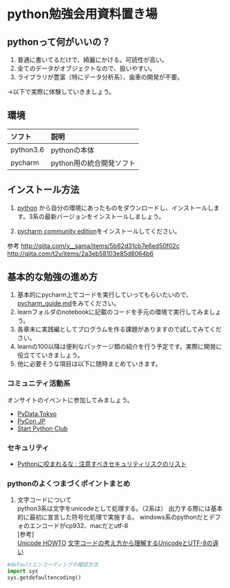 # python勉強会用資料置き場

## pythonって何がいいの？

1. 普通に書いてるだけで、綺麗にかける。可読性が高い。
2. 全てのデータがオブジェクトなので、扱いやすい。
3. ライブラリが豊富（特にデータ分析系）、歯車の開発が不要。

→以下で実際に体験していきましょう。

## 環境

|ソフト|説明|
|:-------------|:---------|
|python3.6|pythonの本体|
|pycharm|python用の統合開発ソフト|

## インストール方法

1. [python](https://www.python.org/downloads/)  から自分の環境にあったものをダウンロードし、インストールします。3系の最新バージョンをインストールしましょう。

2. [pycharm community edition](https://www.jetbrains.com/pycharm/download/)をインストールしてください。

参考
http://qiita.com/y__sama/items/5b62d31cb7e6ed50f02c  
http://qiita.com/t2y/items/2a3eb58103e85d8064b6

## 基本的な勉強の進め方
1. 基本的にpycharm上でコードを実行していってもらいたいので、[pycharm_guide.md](https://github.com/safari029/learn_python/blob/master/pycharm_guide.md)をみてください。
2. learnフォルダのnotebookに記載のコードを手元の環境で実行してみましょう。
3. 各章末に実践編としてプログラムを作る課題がありますので試してみてください。
4. learnの100以降は便利なパッケージ類の紹介を行う予定です。実際に開発に役立てていきましょう。
5. 他に必要そうな項目は以下に随時まとめていきます。

### コミュニティ活動系
オンサイトのイベントに参加してみましょう。

* [PyData.Tokyo](https://pydatatokyo.connpass.com/)
* [PyCon JP](https://pyconjp.connpass.com/)
* [Start Python Club](https://startpython.connpass.com/)

### セキュリティ
* [Pythonに咬まれるな : 注意すべきセキュリティリスクのリスト](http://postd.cc/a-bite-of-python/)

### pythonのよくつまづくポイントまとめ
1. 文字コードについて  
python3系は文字をunicodeとして処理する。（2系は）
出力する際には基本的に最初に宣言した符号化処理で実施する。
windows系のpythonだとデフォのエンコードがcp932、macだとutf-8  
[参考]  
[Unicode HOWTO](https://docs.python.jp/3/howto/unicode.html)
[文字コードの考え方から理解するUnicodeとUTF-8の違い](http://equj65.net/tech/charcode/)

```python
#defaultエンコーディングの確認方法
import sys
sys.getdefaultencoding()
```
